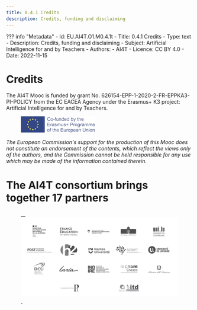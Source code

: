 ```yaml
---
title: 0.4.1 Credits
description: Credits, funding and disclaiming
---
```

??? info "Metadata"
    - Id: EU.AI4T.O1.M0.4.1t
    - Title: 0.4.1 Credits
    - Type: text
    - Description: Credits, funding and disclaiming
    - Subject: Artificial Intelligence for and by Teachers
    - Authors:
        - AI4T 
    - Licence: CC BY 4.0
    - Date: 2022-11-15


# Credits
The AI4T Mooc is funded by grant No. 626154-EPP-1-2020-2-FR-EPPKA3-PI-POLICY from the EC EACEA Agency under the Erasmus+ K3 project: Artificial Intelligence for and by Teachers.

<figure>
  <img src="Images/LogoCoFoundedErasmusProgramEU.png" alt="Logo Co-founded by Erasmus and EU"/>
</figure>

*The European Commission's support for the production of this Mooc does not constitute an endorsement of the contents, which reflect the views only of the authors, and the Commission cannot be held responsible for any use which may be made of the information contained therein.*

# The AI4T consortium brings together 17 partners

<a href="https://www.ai4t.eu/partners/" target="_blank">
<figure> 
  <img src="Images/Partners.png" alt= "Logos of the 17 partners of AI4T" /> 
</figure></a>  
